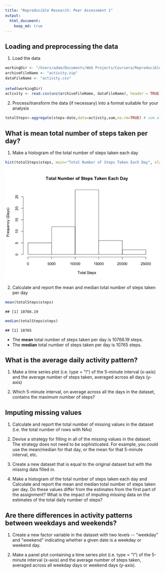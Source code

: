 ```yaml
---
title: "Reproducible Research: Peer Assessment 1"
output: 
  html_document:
    keep_md: true
---
```



## Loading and preprocessing the data

1. Load the data


```r
workingDir <- "/Users/adam/Documents/Web Projects/Coursera/Reproducible Research/RepData_PeerAssessment1"
archiveFileName <- "activity.zip"
dataFileName <- "activity.csv"

setwd(workingDir)
activity <- read.csv(unz(archiveFileName, dataFileName), header = TRUE)
```

2. Process/transform the data (if necessary) into a format suitable for your analysis


```r
totalSteps<-aggregate(steps~date,data=activity,sum,na.rm=TRUE) # sum all steps for each date; return a data frame
```

## What is mean total number of steps taken per day?

1. Make a histogram of the total number of steps taken each day

```r
hist(totalSteps$steps, main="Total Number of Steps Taken Each Day", xlab="Total Steps", ylab="Frequency (Days)")
```

![](PA1_template_files/figure-html/unnamed-chunk-3-1.png)<!-- -->

2. Calculate and report the mean and median total number of steps taken per day

```r
mean(totalSteps$steps)
```

```
## [1] 10766.19
```

```r
median(totalSteps$steps)
```

```
## [1] 10765
```

* The **mean** total number of steps taken per day is 
    10766.19 steps.
* The **median** total number of steps taken per day is 
    10765 steps.

## What is the average daily activity pattern?

1. Make a time series plot (i.e. type = "l") of the 5-minute interval (x-axis) and the average number of steps taken, averaged across all days (y-axis)

2. Which 5-minute interval, on average across all the days in the dataset, contains the maximum number of steps?

## Imputing missing values

1. Calculate and report the total number of missing values in the dataset (i.e. the total number of rows with NAs)

2. Devise a strategy for filling in all of the missing values in the dataset. The strategy does not need to be sophisticated. For example, you could use the mean/median for that day, or the mean for that 5-minute interval, etc.

3. Create a new dataset that is equal to the original dataset but with the missing data filled in.

4. Make a histogram of the total number of steps taken each day and Calculate and report the mean and median total number of steps taken per day. Do these values differ from the estimates from the first part of the assignment? What is the impact of imputing missing data on the estimates of the total daily number of steps?

## Are there differences in activity patterns between weekdays and weekends?

1. Create a new factor variable in the dataset with two levels -- "weekday" and "weekend" indicating whether a given date is a weekday or weekend day.

2. Make a panel plot containing a time series plot (i.e. type = "l") of the 5-minute interval (x-axis) and the average number of steps taken, averaged across all weekday days or weekend days (y-axis).
